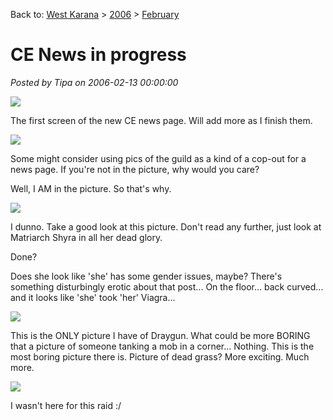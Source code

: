 Back to: [West Karana](/posts/westkarana.md) > [2006](/posts/2006/westkarana.md) > [February](./westkarana.md)
# CE News in progress

*Posted by Tipa on 2006-02-13 00:00:00*

![](../../../images/gorillaz1.png)

The first screen of the new CE news page. Will add more as I finish them.

![](../../../images/tunatguild.jpg)

Some might consider using pics of the guild as a kind of a cop-out for a news page. If you're not in the picture, why would you care?

Well, I AM in the picture. So that's why.

![](../../../images/shyra.jpg)

I dunno. Take a good look at this picture. Don't read any further, just look at Matriarch Shyra in all her dead glory.

Done?

Does she look like 'she' has some gender issues, maybe? There's something disturbingly erotic about that post... On the floor... back curved... and it looks like 'she' took 'her' Viagra...

![](../../../images/draygun.jpg)

This is the ONLY picture I have of Draygun. What could be more BORING that a picture of someone tanking a mob in a corner... Nothing. This is the most boring picture there is. Picture of dead grass? More exciting. Much more.

![](../../../images/VuleDead2.jpg)

I wasn't here for this raid :/
